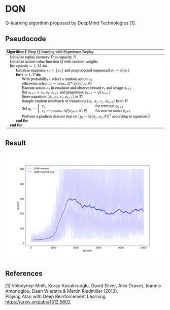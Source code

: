 # DQN

Q-learning algorithm proposed by DeepMind Technologies [1].

## Pseudocode

![pseudocode](../../assets/dqn_pseudocode.png)

## Result

![result](assets/result.png)

## References

[1] Volodymyr Mnih, Koray Kavukcuoglu, David Silver, Alex Graves, Ioannis Antonoglou, Daan Wierstra & Martin
Riedmiller (2013). \
Playing Atari with Deep Reinforcement Learning. https://arxiv.org/abs/1312.5602
